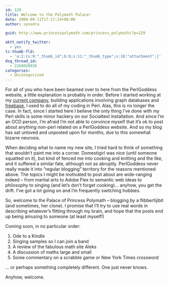 ```yaml
---
id: 129
title: Welcome to the Polymath Palace!
date: 2008-09-11T17:17:24+00:00
author: synedra

guid: http://www.princesspolymath.com/princess_polymath/?p=129

aktt_notify_twitter:
  - yes
tc-thumb-fld:
  - 'a:2:{s:9:"_thumb_id";b:0;s:11:"_thumb_type";s:10:"attachment";}'
dsq_thread_id:
  - 2268028936
categories:
  - Uncategorized
---
```

For all of you who have been beamed over to here from the PerlGoddess website, a little explanation is probably in order. Before I started working at my [current company](http://www.ami.com/), building applications involving graph databases and [freebase](http://www.freebase.com/), I used to do all of my coding in Perl. Alas, this is no longer the case. In fact, since I started here I believe the only thing I&#8217;ve done with my Perl skills is some minor hackery on our Socialtext installation. And since I&#8217;m an OCD person, I&#8217;m afraid I&#8217;m not able to convince myself that it&#8217;s ok to post about anything non-perl related on a PerlGoddess website. And so my blog has sat unloved and unposted upon for months, due to this somewhat bizarre neurosis.

When deciding what to name my new site, I tried hard to think of something that wouldn&#8217;t paint me into a corner. Domestigirl was nice (until someone squatted on it), but kind of fenced me into cooking and knitting and the like, and it suffered a similar fate, although not as abruptly. PerlGoddess never really made it into &#8220;regular blogging&#8221; territory for the reasons mentioned above. The topics I might be motivated to post about are wide-ranging indeed &#8211; from martial arts to Adobe Flex to semantic web ideas to philosophy to singing (and let&#8217;s don&#8217;t forget cooking)&#8230; anyhow, you get the drift. I&#8217;ve got a lot going on and I&#8217;m frequently switching hobbies. 

So, welcome to the Palace of Princess Polymath &#8211; blogging by a flibbertijibit (and sometimes, her clone). I promise that I&#8217;ll try to use real words in describing whatever&#8217;s flitting through my brain, and hope that the posts end up being amusing to someone (at least myself!)
  
Coming soon, in no particular order: 

  1. Ode to a Kindle
  2. Singing samples so I can join a band
  3. A review of the fabulous math site Aleks
  4. A discussion of maths large and small
  5. Some commentary on a scrabble game or New York Times crossword

&#8230; or perhaps something completely different. One just never knows.
  
Anyhow, welcome.